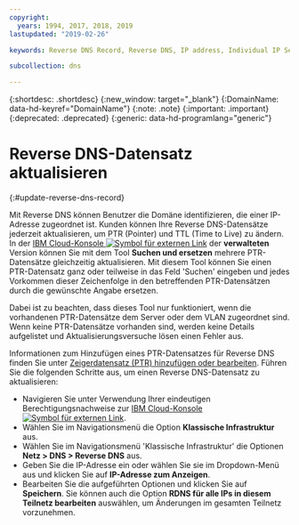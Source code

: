 ```yaml
---
copyright:
  years: 1994, 2017, 2018, 2019
lastupdated: "2019-02-26"

keywords: Reverse DNS Record, Reverse DNS, IP address, Individual IP Select

subcollection: dns

---
```


{:shortdesc: .shortdesc}
{:new_window: target="_blank"}
{:DomainName: data-hd-keyref="DomainName"}
{:note: .note}
{:important: .important}
{:deprecated: .deprecated}
{:generic: data-hd-programlang="generic"}

# Reverse DNS-Datensatz aktualisieren
{:#update-reverse-dns-record}

Mit Reverse DNS können Benutzer die Domäne identifizieren, die einer IP-Adresse zugeordnet ist. Kunden können Ihre Reverse DNS-Datensätze jederzeit aktualisieren, um PTR (Pointer) und TTL (Time to Live) zu ändern. In der [IBM Cloud-Konsole ![Symbol für externen Link](../../icons/launch-glyph.svg "Symbol für externen Link")](https://{DomainName}/) der **verwalteten** Version können Sie mit dem Tool **Suchen und ersetzen** mehrere PTR-Datensätze gleichzeitig aktualisieren. Mit diesem Tool können Sie einen PTR-Datensatz ganz oder teilweise in das Feld 'Suchen' eingeben und jedes Vorkommen dieser Zeichenfolge in den betreffenden PTR-Datensätzen durch die gewünschte Angabe ersetzen. 

Dabei ist zu beachten, dass dieses Tool nur funktioniert, wenn die vorhandenen PTR-Datensätze dem Server oder dem VLAN zugeordnet sind. Wenn keine PTR-Datensätze vorhanden sind, werden keine Details aufgelistet und Aktualisierungsversuche lösen einen Fehler aus. 

Informationen zum Hinzufügen eines PTR-Datensatzes für Reverse DNS finden Sie unter [Zeigerdatensatz (PTR) hinzufügen oder bearbeiten](/docs/infrastructure/dns?topic=dns-add-or-edit-a-ptr-pointer-record). Führen Sie die folgenden Schritte aus, um einen Reverse DNS-Datensatz zu aktualisieren:

 * Navigieren Sie unter Verwendung Ihrer eindeutigen Berechtigungsnachweise zur [IBM Cloud-Konsole ![Symbol für externen Link](../../icons/launch-glyph.svg "Symbol für externen Link")](https://{DomainName}/).
 * Wählen Sie im Navigationsmenü die Option **Klassische Infrastruktur** aus.
 * Wählen Sie im Navigationsmenü 'Klassische Infrastruktur' die Optionen **Netz > DNS > Reverse DNS** aus.
 * Geben Sie die IP-Adresse ein oder wählen Sie sie im Dropdown-Menü aus und klicken Sie auf **IP-Adresse zum Anzeigen**.
 * Bearbeiten Sie die aufgeführten Optionen und klicken Sie auf **Speichern**. Sie können auch die Option **RDNS für alle IPs in diesem Teilnetz bearbeiten** auswählen, um Änderungen im gesamten Teilnetz vorzunehmen. 
 

